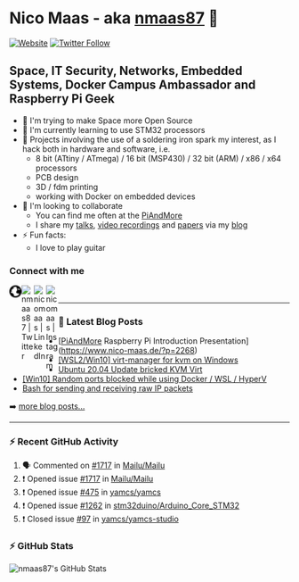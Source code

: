 # Nico Maas - aka [nmaas87][website] 👋

[![Website](https://img.shields.io/website?label=nico-maas.de&style=for-the-badge&url=https%3A%2F%2Fwww.nico-maas.de)](https://www.nico-maas.de)
[![Twitter Follow](https://img.shields.io/twitter/follow/nmaas87?color=1DA1F2&logo=twitter&style=for-the-badge)](https://twitter.com/intent/follow?original_referer=https%3A%2F%2Fgithub.com%2Fnmaas87&screen_name=nmaas87)

## Space, IT Security, Networks, Embedded Systems, Docker Campus Ambassador and Raspberry Pi Geek

- 🔭 I'm trying to make Space more Open Source
- 🌱 I'm currently learning to use STM32 processors
- 🎉 Projects involving the use of a soldering iron spark my interest, as I hack both in hardware and software, i.e.
  - 8 bit (ATtiny / ATmega) / 16 bit (MSP430) / 32 bit (ARM) / x86 / x64 processors
  - PCB design
  - 3D / fdm printing
  - working with Docker on embedded devices
- 👯 I'm looking to collaborate
  - You can find me often at the [PiAndMore][piandmore]
  - I share my [talks], [video recordings] and [papers] via my [blog][website]
- ⚡ Fun facts:
  - I love to play guitar

### Connect with me

[<img align="left" alt="nico-maas.de" width="22px" src="https://raw.githubusercontent.com/iconic/open-iconic/master/svg/globe.svg" />][website]
[<img align="left" alt="nmaas87 | Twitter" width="22px" src="https://cdn.jsdelivr.net/npm/simple-icons@v3/icons/twitter.svg" />][twitter]
[<img align="left" alt="nicomaas | LinkedIn" width="22px" src="https://cdn.jsdelivr.net/npm/simple-icons@v3/icons/linkedin.svg" />][linkedin]
[<img align="left" alt="nicomaas | Instagram" width="22px" src="https://cdn.jsdelivr.net/npm/simple-icons@v3/icons/keybase.svg" />][keybase]

<br />

---

### 📕 Latest Blog Posts

<!-- BLOG-POST-LIST:START -->
- [[PiAndMore] Raspberry Pi Introduction Presentation](https://www.nico-maas.de/?p=2268)
- [[WSL2/Win10] virt-manager for kvm on Windows](https://www.nico-maas.de/?p=2241)
- [Ubuntu 20.04 Update bricked KVM Virt](https://www.nico-maas.de/?p=2238)
- [[Win10] Random ports blocked while using Docker / WSL / HyperV](https://www.nico-maas.de/?p=2235)
- [Bash for sending and receiving raw IP packets](https://www.nico-maas.de/?p=2173)
<!-- BLOG-POST-LIST:END -->

➡️ [more blog posts...](https://www.nico-maas.de)

---

### :zap: Recent GitHub Activity
  
<!--START_SECTION:activity-->
1. 🗣 Commented on [#1717](https://github.com/Mailu/Mailu/issues/1717) in [Mailu/Mailu](https://github.com/Mailu/Mailu)
2. ❗️ Opened issue [#1717](https://github.com/Mailu/Mailu/issues/1717) in [Mailu/Mailu](https://github.com/Mailu/Mailu)
3. ❗️ Opened issue [#475](https://github.com/yamcs/yamcs/issues/475) in [yamcs/yamcs](https://github.com/yamcs/yamcs)
4. ❗️ Opened issue [#1262](https://github.com/stm32duino/Arduino_Core_STM32/issues/1262) in [stm32duino/Arduino_Core_STM32](https://github.com/stm32duino/Arduino_Core_STM32)
5. ❗️ Closed issue [#97](https://github.com/yamcs/yamcs-studio/issues/97) in [yamcs/yamcs-studio](https://github.com/yamcs/yamcs-studio)
<!--END_SECTION:activity-->

### :zap: GitHub Stats

  <img align="left" alt="nmaas87's GitHub Stats" src="https://github-readme-stats.codestackr.vercel.app/api?username=nmaas87&show_icons=true&hide_border=true" />


[website]: https://www.nico-maas.de
[twitter]: https://twitter.com/nmaas87
[linkedin]: https://linkedin.com/in/nicomaas
[keybase]: https://keybase.io/nicomaas
[piandmore]: https://piandmore.de/en/
[talks]: https://www.nico-maas.de/?cat=392
[video recordings]: https://www.nico-maas.de/?page_id=1244
[papers]: https://www.nico-maas.de/?cat=301

